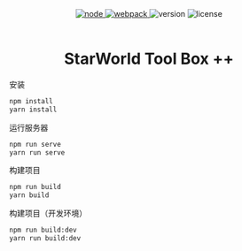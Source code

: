 <div style="text-align: center;">
<a href="https://nodejs.org" rel="nofollow">
    <img src="https://img.shields.io/badge/Node-%3E%3D14.13.0-blue" alt="node">
</a>
<a href="https://webpack.js.org" rel="nofollow">
    <img src="https://img.shields.io/badge/Webpack-5.0.0-orange" alt="webpack">
</a>
<a>
    <img src="https://img.shields.io/badge/Version-1.0.0-green" alt="version">
</a>
<a>
    <img src="https://img.shields.io/badge/License-MIT-red" alt="license">
</a>
</div>
<br/>
<h1 style="text-align: center;">StarWorld Tool Box ++</h1>

安装

```bash
npm install
yarn install
```

运行服务器
```bash
npm run serve
yarn run serve
```

构建项目
```bash
npm run build
yarn build
```

构建项目（开发环境）

```bash
npm run build:dev
yarn run build:dev
```
